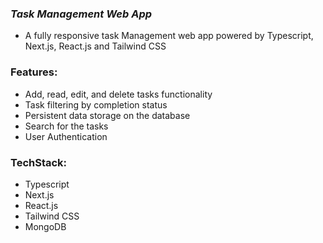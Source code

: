 ### ***Task Management Web App***


- A fully responsive task Management web app powered by Typescript, Next.js, React.js and Tailwind CSS 

### Features:
- Add, read, edit, and delete tasks functionality
- Task filtering by completion status
- Persistent data storage on the database
- Search for the tasks
- User Authentication

### TechStack:
- Typescript
- Next.js
- React.js
- Tailwind CSS
- MongoDB